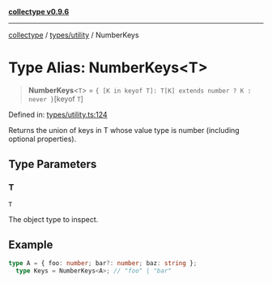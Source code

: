 [**collectype v0.9.6**](../../../README.md)

***

[collectype](../../../modules.md) / [types/utility](../README.md) / NumberKeys

# Type Alias: NumberKeys\<T\>

> **NumberKeys**\<`T`\> = `{ [K in keyof T]: T[K] extends number ? K : never }`\[keyof `T`\]

Defined in: [types/utility.ts:124](https://github.com/maduhaime/collectype/blob/ba52424b164c706fb5e7ecc5581685b53a2ac88d/src/types/utility.ts#L124)

Returns the union of keys in T whose value type is number (including optional properties).

## Type Parameters

### T

`T`

The object type to inspect.

## Example

```ts
type A = { foo: number; bar?: number; baz: string };
  type Keys = NumberKeys<A>; // "foo" | "bar"
```

